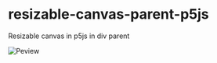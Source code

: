 # resizable-canvas-parent-p5js
Resizable canvas in p5js in div parent

![Peview](https://i.imgur.com/eh4J3kk.gif)
